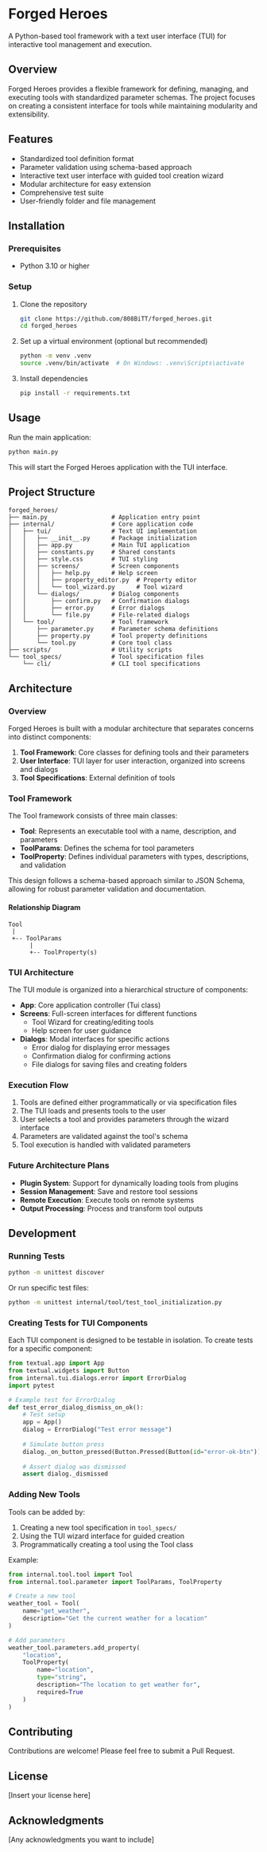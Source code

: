 # Forged Heroes

A Python-based tool framework with a text user interface (TUI) for interactive tool management and execution.

## Overview

Forged Heroes provides a flexible framework for defining, managing, and executing tools with standardized parameter schemas. The project focuses on creating a consistent interface for tools while maintaining modularity and extensibility.

## Features

- Standardized tool definition format
- Parameter validation using schema-based approach
- Interactive text user interface with guided tool creation wizard
- Modular architecture for easy extension
- Comprehensive test suite
- User-friendly folder and file management

## Installation

### Prerequisites

- Python 3.10 or higher

### Setup 

1. Clone the repository
   ```bash
   git clone https://github.com/808BiTT/forged_heroes.git
   cd forged_heroes
   ```

2. Set up a virtual environment (optional but recommended)
   ```bash
   python -m venv .venv
   source .venv/bin/activate  # On Windows: .venv\Scripts\activate
   ```

3. Install dependencies
   ```bash
   pip install -r requirements.txt
   ```

## Usage

Run the main application:

```bash
python main.py
```

This will start the Forged Heroes application with the TUI interface.

## Project Structure

```
forged_heroes/
├── main.py                  # Application entry point
├── internal/                # Core application code
│   ├── tui/                 # Text UI implementation
│   │   ├── __init__.py      # Package initialization
│   │   ├── app.py           # Main TUI application
│   │   ├── constants.py     # Shared constants
│   │   ├── style.css        # TUI styling
│   │   ├── screens/         # Screen components
│   │   │   ├── help.py      # Help screen
│   │   │   ├── property_editor.py  # Property editor
│   │   │   └── tool_wizard.py      # Tool wizard
│   │   └── dialogs/         # Dialog components
│   │       ├── confirm.py   # Confirmation dialogs
│   │       ├── error.py     # Error dialogs
│   │       └── file.py      # File-related dialogs
│   └── tool/                # Tool framework
│       ├── parameter.py     # Parameter schema definitions
│       ├── property.py      # Tool property definitions
│       └── tool.py          # Core tool class
├── scripts/                 # Utility scripts
└── tool_specs/              # Tool specification files
    └── cli/                 # CLI tool specifications
```

## Architecture

### Overview

Forged Heroes is built with a modular architecture that separates concerns into distinct components:

1. **Tool Framework**: Core classes for defining tools and their parameters
2. **User Interface**: TUI layer for user interaction, organized into screens and dialogs
3. **Tool Specifications**: External definition of tools

### Tool Framework

The Tool framework consists of three main classes:

- **Tool**: Represents an executable tool with a name, description, and parameters
- **ToolParams**: Defines the schema for tool parameters
- **ToolProperty**: Defines individual parameters with types, descriptions, and validation

This design follows a schema-based approach similar to JSON Schema, allowing for robust parameter validation and documentation.

#### Relationship Diagram

```
Tool
 |
 +-- ToolParams
      |
      +-- ToolProperty(s)
```

### TUI Architecture

The TUI module is organized into a hierarchical structure of components:

- **App**: Core application controller (Tui class)
- **Screens**: Full-screen interfaces for different functions
  - Tool Wizard for creating/editing tools
  - Help screen for user guidance
- **Dialogs**: Modal interfaces for specific actions
  - Error dialog for displaying error messages
  - Confirmation dialog for confirming actions
  - File dialogs for saving files and creating folders

### Execution Flow

1. Tools are defined either programmatically or via specification files
2. The TUI loads and presents tools to the user
3. User selects a tool and provides parameters through the wizard interface
4. Parameters are validated against the tool's schema
5. Tool execution is handled with validated parameters

### Future Architecture Plans

- **Plugin System**: Support for dynamically loading tools from plugins
- **Session Management**: Save and restore tool sessions
- **Remote Execution**: Execute tools on remote systems
- **Output Processing**: Process and transform tool outputs

## Development

### Running Tests

```bash
python -m unittest discover
```

Or run specific test files:

```bash
python -m unittest internal/tool/test_tool_initialization.py
```

### Creating Tests for TUI Components

Each TUI component is designed to be testable in isolation. To create tests for a specific component:

```python
from textual.app import App
from textual.widgets import Button
from internal.tui.dialogs.error import ErrorDialog
import pytest

# Example test for ErrorDialog
def test_error_dialog_dismiss_on_ok():
    # Test setup
    app = App()
    dialog = ErrorDialog("Test error message")
    
    # Simulate button press
    dialog._on_button_pressed(Button.Pressed(Button(id="error-ok-btn")))
    
    # Assert dialog was dismissed
    assert dialog._dismissed
```

### Adding New Tools

Tools can be added by:

1. Creating a new tool specification in `tool_specs/`
2. Using the TUI wizard interface for guided creation
3. Programmatically creating a tool using the Tool class

Example:

```python
from internal.tool.tool import Tool
from internal.tool.parameter import ToolParams, ToolProperty

# Create a new tool
weather_tool = Tool(
    name="get_weather",
    description="Get the current weather for a location"
)

# Add parameters
weather_tool.parameters.add_property(
    "location",
    ToolProperty(
        name="location",
        type="string",
        description="The location to get weather for",
        required=True
    )
)
```

## Contributing

Contributions are welcome! Please feel free to submit a Pull Request.

## License

[Insert your license here]

## Acknowledgments

[Any acknowledgments you want to include]